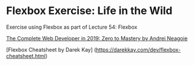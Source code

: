 # Flexbox Exercise: Life in the Wild
Exercise using Flexbox as part of Lecture 54: Flexbox

[The Complete Web Developer in 2019: Zero to Mastery by Andrei Neagoie](https://www.udemy.com/the-complete-web-developer-in-2018/)

[Flexbox Cheatsheet by Darek Kay] (https://darekkay.com/dev/flexbox-cheatsheet.html)
